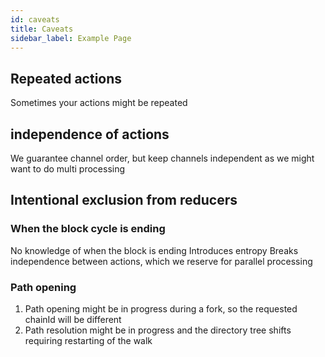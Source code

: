 ```yaml
---
id: caveats
title: Caveats
sidebar_label: Example Page
---
```


## Repeated actions

Sometimes your actions might be repeated

## independence of actions

We guarantee channel order, but keep channels independent as we might want to do multi processing

## Intentional exclusion from reducers

### When the block cycle is ending

No knowledge of when the block is ending
Introduces entropy
Breaks independence between actions, which we reserve for parallel processing

### Path opening

1. Path opening might be in progress during a fork, so the requested chainId will be different
1. Path resolution might be in progress and the directory tree shifts requiring restarting of the walk
